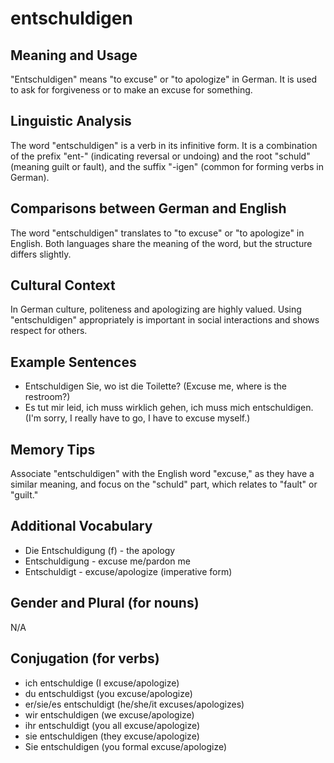 # entschuldigen
## Meaning and Usage
"Entschuldigen" means "to excuse" or "to apologize" in German. It is used to ask for forgiveness or to make an excuse for something.

## Linguistic Analysis
The word "entschuldigen" is a verb in its infinitive form. It is a combination of the prefix "ent-" (indicating reversal or undoing) and the root "schuld" (meaning guilt or fault), and the suffix "-igen" (common for forming verbs in German).

## Comparisons between German and English
The word "entschuldigen" translates to "to excuse" or "to apologize" in English. Both languages share the meaning of the word, but the structure differs slightly.

## Cultural Context
In German culture, politeness and apologizing are highly valued. Using "entschuldigen" appropriately is important in social interactions and shows respect for others.

## Example Sentences
- Entschuldigen Sie, wo ist die Toilette? (Excuse me, where is the restroom?)
- Es tut mir leid, ich muss wirklich gehen, ich muss mich entschuldigen. (I'm sorry, I really have to go, I have to excuse myself.)

## Memory Tips
Associate "entschuldigen" with the English word "excuse," as they have a similar meaning, and focus on the "schuld" part, which relates to "fault" or "guilt."

## Additional Vocabulary
- Die Entschuldigung (f) - the apology
- Entschuldigung - excuse me/pardon me
- Entschuldigt - excuse/apologize (imperative form)

## Gender and Plural (for nouns)
N/A

## Conjugation (for verbs)
- ich entschuldige (I excuse/apologize)
- du entschuldigst (you excuse/apologize)
- er/sie/es entschuldigt (he/she/it excuses/apologizes)
- wir entschuldigen (we excuse/apologize)
- ihr entschuldigt (you all excuse/apologize)
- sie entschuldigen (they excuse/apologize)
- Sie entschuldigen (you formal excuse/apologize)